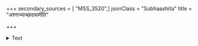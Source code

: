 +++
secondary_sources = [ "MSS_3520",]
jsonClass = "Subhaashita"
title = "अश्नाभ्याच्छादयामीति"

+++

<details><summary>Text</summary>

अश्नाभ्याच्छादयामीति प्रापश्यन् पापपूरुषः।  
नामर्षं कुरुते यस्तु पुरुषः सोऽधमः स्मृतः॥
</details>
